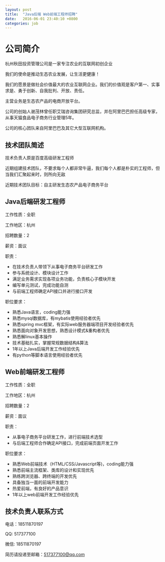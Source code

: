 ```yaml
---
layout: post
title:  "Java后端 Web前端工程师招聘"
date:   2016-06-01 23:40:10 +0800
categories: job
---
```


# 公司简介

杭州秋田投资管理公司是一家专注农业的互联网初创企业

我们的使命是推动生态农业发展，让生活更健康！

我们的愿景是做社会价值最大的农业互联网企业。我们的价值观是客户第一、实事求是、勇于创新、自我批判、开放、责任。

主营业务是生态农产品的电商开放平台。

公司的创始人谢茂林曾任职艾瑞咨询集团研究总监，并在阿里巴巴担任高级专家，从事天猫食品电子商务行业管理5年。

公司的核心团队来自阿里巴巴及其它大型互联网机构。

## 技术团队简述

技术负责人原是百度高级研发工程师

近期组建技术团队，不要求每个人都非常牛逼，我们每个人都是朴实的工程师，但当我们汇聚起来时，则所向无敌

近期技术团队目标：自主研发生态农产品电子商务平台

## Java后端研发工程师

工作性质：全职

工作地区：杭州

招聘数量：2

薪资：面议

职责：

- 在技术负责人带领下从事电子商务平台研发工作
- 参与系统设计、模块设计工作
- 满足业务需求实现各项业务功能，负责核心子模块开发
- 编写单元测试，完成功能自测
- 与前端工程师确定API接口并进行接口开发

职位要求：

- 熟悉Java语言，coding能力强
- 熟悉mysql数据库，有mybatis使用经验者优先
- 熟悉spring mvc框架，有实际web服务器端项目开发经验者优先
- 熟悉面向对象开发思想，熟悉设计模式&重构者优先
- 熟悉解linux基本操作
- 技术基础扎实，掌握常规数据结构&算法
- 1年以上Java后端开发工作经验优先
- 有python等脚本语言使用经验者优先

## Web前端研发工程师

工作性质：全职

工作地区：杭州

招聘数量：2

薪资：面议

职责：

- 从事电子商务平台研发工作，进行前端技术选型
- 与后端工程师合作确定API接口，完成前端页面开发工作

职位要求：

- 熟悉Web前端技术（HTML/CSS/Javascript等)，coding能力强
- 熟悉前端主流框架、类库的设计和实现优先
- 熟练跨浏览器、跨终端的开发优先
- 具备独当一面的前端开发能力
- 热爱前端，有良好的产品意识
- 1年以上web前端开发工作经验优先


## 技术负责人联系方式

电话：18511870197

QQ: 517377100

微信: 18511870197

简历请投递至邮箱：517377100@qq.com
